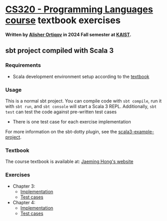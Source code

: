 # [CS320 - Programming Languages course](https://plrg.kaist.ac.kr/lectures/cs320-fall-2024) textbook exercises

**Written by [Alisher Ortiqov](https://github.com/mcpeblocker) in 2024 Fall semester at [KAIST](https://www.kaist.ac.kr/en/).**

## sbt project compiled with Scala 3

### Requirements

- Scala development environment setup according to the [textbook](#textbook)

### Usage

This is a normal sbt project. You can compile code with `sbt compile`, run it with `sbt run`, and `sbt console` will start a Scala 3 REPL.
Additionally, `sbt test` can test the code against pre-written test cases

- There is one test case for each exercise implementation

For more information on the sbt-dotty plugin, see the
[scala3-example-project](https://github.com/scala/scala3-example-project/blob/main/README.md).

### Textbook

The course textbook is available at:
[Jaeming Hong's website](https://hjaem.info/itpl)

### Exercises

- Chapter 3:
  - [Implementation](./src/main/scala/Chapter3.scala)
  - [Test cases](./src/test/scala/Chapter3.scala)
- Chapter 4:
  - [Implementation](./src/main/scala/Chapter4.scala)
  - [Test cases](./src/test/scala/Chapter4.scala)
